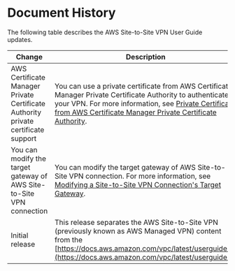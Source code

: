 # Document History<a name="WhatsNew"></a>

The following table describes the AWS Site\-to\-Site VPN User Guide updates\.


| Change | Description | Date | 
| --- | --- | --- | 
| AWS Certificate Manager Private Certificate Authority private certificate support | You can use a private certificate from AWS Certificate Manager Private Certificate Authority to authenticate your VPN\. For more information, see [Private Certificate from AWS Certificate Manager Private Certificate Authority](vpn-tunnel-authentication-options.md#certificate)\. | August 6, 2019 | 
| You can modify the target gateway of AWS Site\-to\-Site VPN connection | You can modify the target gateway of AWS Site\-to\-Site VPN connection\. For more information, see [Modifying a Site\-to\-Site VPN Connection's Target Gateway](modify-vpn-target.md)\. | December 18, 2018 | 
| Initial release | This release separates the AWS Site\-to\-Site VPN \(previously known as AWS Managed VPN\) content from the [https://docs.aws.amazon.com/vpc/latest/userguide/](https://docs.aws.amazon.com/vpc/latest/userguide/)\. | December 18, 2018 | 